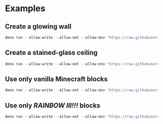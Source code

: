 # Examples

## Create a glowing wall

```powershell
deno run --allow-write --allow-net --allow-env "https://raw.githubusercontent.com/jasonjgardner/img2mcstructure/main/example/glowing.ts" "https://th.bing.com/th/id/OIG1.E6oiABYYho.M3NJjMwgj?pid=ImgGn"
```

## Create a stained-glass ceiling

```powershell
deno run --allow-write --allow-net --allow-env "https://raw.githubusercontent.com/jasonjgardner/img2mcstructure/main/example/stainedGlassWindow.ts" "https://th.bing.com/th/id/OIG1.E6oiABYYho.M3NJjMwgj?pid=ImgGn" y
```

## Use only vanilla Minecraft blocks

```powershell
deno run --allow-write --allow-net --allow-env "https://raw.githubusercontent.com/jasonjgardner/img2mcstructure/main/example/vanilla.ts" "https://th.bing.com/th/id/OIG1.E6oiABYYho.M3NJjMwgj?pid=ImgGn"
```

## Use only _RAINBOW III!!!_ blocks

```powershell
deno run --allow-write --allow-net --allow-env "https://raw.githubusercontent.com/jasonjgardner/img2mcstructure/main/example/rainbow.ts" "https://th.bing.com/th/id/OIG1.E6oiABYYho.M3NJjMwgj?pid=ImgGn"
```
